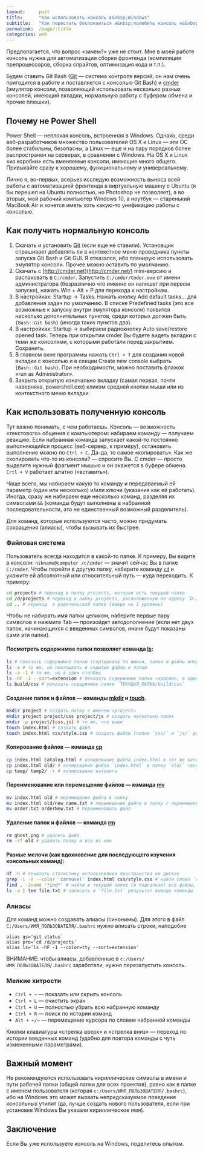 ```yaml
---
layout:     post
title:      "Как использовать консоль в&nbsp;Windows"
subtitle:   "Как перестать беспокоиться и&nbsp;полюбить консоль на&nbsp;Windows, если Вы&nbsp;—&nbsp;фронтендер"
permalink:  /page/:title
categories: web
---
```


Предполагается, что вопрос «зачем?» уже не стоит. Мне в моей работе консоль нужна для автоматизации сборки фронтенда (компиляция препроцессоров, сборка спрайтов, оптимизация кода и т.п.).

Будем ставить Git Bash ([Git](https://git-scm.com/) — система контроля версий, он нам очень пригодится в работе и поставляется с консолью Git Bash) и [cmder](http://cmder.net/) (эмулятор консоли, позволяющий использовать несколько разных консолей, имеющий вкладки, нормальную работу с буфером обмена и прочие плюшки).

## Почему не Power Shell

Power Shell — неплохая консоль, встроенная в Windows. Однако, среди веб-разработчиков множество пользователей OS X и Linux — эти ОС более стабильны, безопасны, а Linux — еще и на пару порядков более распространен на серверах, в сравнении с Windows. На OS X и Linux «из коробки» есть вменяемые консоли, имеющие много общего. Привыкайте сразу к хорошему, функциональному и универсальному.

Лично я, во-первых, всерьез исследую возможность выноса всей работы с автоматизацией фронтенда в виртуальную машину с Ubuntu (я бы перешел на Ubuntu полностью, но Photoshop не позволяет), а во вторых, мой рабочий компьютер Windows 10, а ноутбук — старенький MacBook Air и хочется иметь хоть какую-то унификацию работы с консолью.

## Как получить нормальную консоль

1.  Скачать и установить [Git](https://git-scm.com/download/win) (если еще не ставили). Установщик спрашивает добавлять ли в контекстное меню проводника пункты запуска Git Bash и Git GUI. Я отказался, ибо планирую использовать эмулятор консоли. Прочее можно оставить по умолчанию.
2.  Скачать с [http://cmder.net](http://cmder.net/) mini-версию и распаковать в `C:/cmder`. Запустить `C:/cmder/Cmder.exe` от имени администратора (безразлично что именно он напишет при первом запуске), нажать Win + Alt + P для перехода к настройкам.
3.  В настройках: Startup → Tasks. Нажать кнопку Add dafault tasks... для добавления задач по умолчанию. В списке Predefined tasks (это все возможные к запуску внутри эмулятора консоли) появится несколько дополнительных пунктов, среди которых должен быть `{Bash::Git bash}` (иногда таких пунктов два).
4.  В настройках: Startup → выбираем радиокнопку Auto save/restore opened task. Теперь при открытии cmder Вы будете видеть вкладки с теми же консолями, с которыми работали перед закрытием. Сохранить.
5.  В главном окне программы нажать `Ctrl + T` для создания новой вкладки с консолью и в секции Create new console выбрать `{Bash::Git bash}`. При необходимости, можно поставить флажок «run as Administrator».
6.  Закрыть открытую изначально вкладку (самая первая, почти наверняка, powershell.exe) кликом средней кнопки мыши или из контекстного меню вкладки.

## Как использовать полученную консоль

Тут важно понимать, с чем работаешь. Консоль — возможность «текстового» общения с компьютером: набираем команду — получаем реакцию. Если набранная команда запускает какой-то постоянно выполняющийся процесс (веб-сервер, к примеру), остановить выполнение можно по `Ctrl + C`. Да-да, то самое «копировать». Как же скопировать что-то из консоли? — спросите Вы. С cmder — просто выделите нужный фрагмент мышью и он окажется в буфере обмена. `Crtl + V` работает штатно («вставить»).

Чаще всего, мы набираем какую то команду и передаваемый ей параметр (один или несколько) и/или ключи (указания как ей работать). Иногда, сразу же набираем еще несколько команд, разделяя их символами `&&` (команды будут выполнены в набранной последовательности, это не единственный возможный разделитель).

Для команд, которые используются часто, можно придумать сокращения (алиасы), чтобы вызывать их быстрее.

### Файловая система

Пользователь всегда находится в какой-то папке. К примеру, Вы видите в консоли: `nikname@computer /c/cmder` — значит сейчас Вы в папке `C:/cmder`. Чтобы перейти в другую папку, наберите команду [`cd`](https://ru.wikipedia.org/wiki/Cd_(%D0%BA%D0%BE%D0%BC%D0%B0%D0%BD%D0%B4%D0%B0)) и укажите ей абсолютный или относительный путь — куда переходить. К примеру:

```bash
cd projects # переход в папку projects, которая есть текущей папке
cd /d/projects # переход в папку projects, расположенную по адресу `D:/projects` (где бы не находился пользователь)
cd .. # переход  к родительской папке (вверх на 1 уровень)
```

Чтобы не набирать имя папки целиком, наберите первые пару символов и нажмите Tab — произойдет автодополнение (если нет двух папок, начинающихся с введенных символов, иначе будут показаны сами эти папки).

#### Посмотреть содержимое папки позволяет команда [ls](https://ru.wikipedia.org/wiki/Ls):

```bash
ls # показать содержимое папки (сортировка по имени, папки и файлы вперемешку, несколько столбцов)
ls -a # то же, но показывать и скрытые файлы и папки
ls -a -1 # то же, но в один столбец
ls -hF -1 --sort=extension # показать содержимое папки «красиво, в один столбец»
ls build/css # показать содержимое папки `ТЕКУЩАЯ_ПАПКА/build/css`
```

#### Создание папок и файлов — команды [mkdir](https://ru.wikipedia.org/wiki/Mkdir) и [touch](https://ru.wikipedia.org/wiki/Touch).

```bash
mkdir project # создать папку с именем «project»
mkdir project project/css project/js # создать несколько папок
mkdir -p project/{css,js} # то же, что выше
touch index.html # создать файл
touch index.html css/style.css # создать файлы (папки `css/` и `js/` должны уже существовать)
```

#### Копирование файлов — команда [cp](https://ru.wikipedia.org/wiki/Cp)

```bash
cp index.html catalog.html # копирование файла index.html в тот же каталог с переименованием в `catalog.html`
cp index.html old/ # копирование файла `index.html` в папку `old/` (все произойдет в текущей папке)
cp temp/ temp2/ -r # копирование каталога
```

#### Переименование или перемещение файлов — команда [mv](https://ru.wikipedia.org/wiki/Mv)

```bash
mv index.html old # перемещение файла в папку
mv index.html old/new_name.txt # перемещение файла в папку с переименованием файла
mv order.txt orderNew.txt # переименовать файл
```

#### Удаление папок и файлов — команда [rm](https://ru.wikipedia.org/wiki/Rm)

```bash
rm ghost.png # удалить файл
rm -rf old # удалить папку и все из нее
```

#### Разные мелочи (как вдохновение для последующего изучения консольных команд):

```bash
df -h # показать статистику использования пространства на дисках
grep -i -n --color 'carousel' index.html css/style.css # найти слово `carousel` в двух указанных файлах (с игнором регистра), вывести строки с этим словом и номера строк (искомое слово подсветить)
find . -iname '*ind*' # найти в текущей папке (и подпапках) все файлы, имена которых содержат `ind` и показать списком
ls -a | tee file.txt # записать в `file.txt` результат вывода команды `ls -a`
```

### Алиасы

Для команд можно создавать алиасы (синонимы). Для этого в файл `C:/Users/ИМЯ_ПОЛЬЗОВАТЕЛЯ/.bashrc` нужно вписать строки, наподобие

```
alias gs='git status`
alias pro='cd /d/projects'
alias ls='ls -hF -1 --color=tty --sort=extension'
```

ВНИМАНИЕ: чтобы алиасы, добавленные в `c:/Users/ИМЯ_ПОЛЬЗОВАТЕЛЯ/.bashrc` заработали, нужно перезапустить консоль.

### Мелкие хитрости

*   `Ctrl + ~` — показать или скрыть консоль
*   `Ctrl + L` — очистить экран
*   `Ctrl + U` — полностью убрать всю набранную команду
*   `Ctrl + R` — поиск по истории команд
*   `Alt + ←/→` — перемещение курсора по словам набранной команды

Кнопки клавиатуры «стрелка вверх» и «стрелка вниз» — переход по истории введенных команд (удобно для повтора команды с чуть измененными параметрами).

## Важный момент

Не рекомендуются использовать кириллические символы в имени и пути рабочей папки (общей папки для всех проектов), равно как в папке с именем пользователя (которая `c:/Users/ИМЯ_ПОЛЬЗОВАТЕЛЯ/.bashrc`), ибо на Windows это может вызвать непредсказуемое поведение консольных утилит (да, лучше создать нового пользователя, если при установке Windows Вы указали кириллическое имя).

## Заключение

Если Вы уже используете консоль на Windows, поделитесь опытом.
